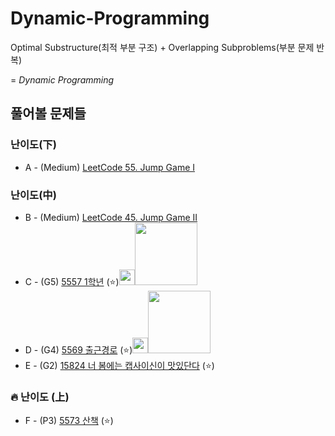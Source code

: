 # Dynamic-Programming

Optimal Substructure(최적 부분 구조) + Overlapping Subproblems(부분 문제 반복) 

= *Dynamic Programming*

## 풀어볼 문제들

### 난이도(下)
+ A - (Medium) [LeetCode 55. Jump Game I](https://leetcode.com/problems/jump-game/description/)


### 난이도(中)
+ B - (Medium) [LeetCode 45. Jump Game II](https://leetcode.com/problems/jump-game-ii/description/)
+ C - (G5) [5557 1학년](https://www.acmicpc.net/problem/5557) (:star:)[<img src = "https://github.com/sulogc.png" width="25" height="25">](./Code/5557/5557_L.py)[<img src = "https://github.com/sulogc.png" width="100" height="100">](./Code/5557/5557_L.py)
+ D - (G4) [5569 출근경로](https://www.acmicpc.net/problem/5569) (:star:)[<img src = "https://github.com/sulogc.png" width="25" height="25">](./Code/5569/5569_L.py)[<img src = "https://github.com/sulogc.png" width="100" height="100">](./Code/5569/5569_L.py)
+ E - (G2) [15824 너 봄에는 캡사이신이 맛있단다](https://www.acmicpc.net/problem/15824) (:star:)


### :fire: 난이도 (上)
+ F - (P3) [5573 산책](https://www.acmicpc.net/problem/5573) (:star:)
